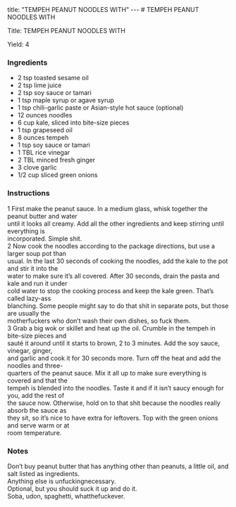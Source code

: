 <!DOCTYPE HTML PUBLIC "-//W3C//DTD HTML 4.0 Transitional//EN">
<html>
  <head>
  title: "TEMPEH PEANUT NOODLES WITH"
---
# TEMPEH PEANUT NOODLES WITH<link rel='stylesheet' href='style.css' type='text/css'><meta http-equiv="Content-Style-Stype" content="text/css">
     <meta http-equiv="Content-Type" content="text/html;charset=utf-8">
     </head><body><div class="recipe" itemscope itemtype="http://schema.org/Recipe"><div class='header'><p class="title"><span class="label">Title:</span> <span itemprop="name">TEMPEH PEANUT NOODLES WITH</span></p>
<p class="yields"><span class="label">Yield:</span> <span itemprop="recipeYield">4</span></p>
</div><div class="ing"><h3>Ingredients</h3><ul class="ing"><li class="ing" itemprop="ingredients">2 tsp toasted sesame oil </li>
<li class="ing" itemprop="ingredients">2 tsp lime juice </li>
<li class="ing" itemprop="ingredients">2 tsp soy sauce or tamari </li>
<li class="ing" itemprop="ingredients">1 tsp maple syrup or agave syrup </li>
<li class="ing" itemprop="ingredients">1 tsp chili-garlic paste or Asian-style hot sauce (optional)</li>
<li class="ing" itemprop="ingredients">12 ounces noodles </li>
<li class="ing" itemprop="ingredients">6 cup kale, sliced into bite-size pieces </li>
<li class="ing" itemprop="ingredients">1 tsp grapeseed oil </li>
<li class="ing" itemprop="ingredients">8 ounces tempeh </li>
<li class="ing" itemprop="ingredients">1 tsp soy sauce or tamari </li>
<li class="ing" itemprop="ingredients">1 TBL rice vinegar </li>
<li class="ing" itemprop="ingredients">2 TBL minced fresh ginger </li>
<li class="ing" itemprop="ingredients">3 clove garlic </li>
<li class="ing" itemprop="ingredients">1/2 cup sliced green onions </li>
</ul>
</div>
<div class="instructions"><h3 class="Instructions">Instructions</h3><div itemprop="recipeInstructions"><p>1 First make the peanut sauce. In a medium glass, whisk together the peanut butter and water<br>until it looks all creamy. Add all the other ingredients and keep stirring until everything is<br>incorporated. Simple shit.<br>2 Now cook the noodles according to the package directions, but use a larger soup pot than<br>usual. In the last 30 seconds of cooking the noodles, add the kale to the pot and stir it into the<br>water to make sure it’s all covered. After 30 seconds, drain the pasta and kale and run it under<br>cold water to stop the cooking process and keep the kale green. That’s called lazy-ass<br>blanching. Some people might say to do that shit in separate pots, but those are usually the<br>motherfuckers who don’t wash their own dishes, so fuck them.<br>3 Grab a big wok or skillet and heat up the oil. Crumble in the tempeh in bite-size pieces and<br>sauté it around until it starts to brown, 2 to 3 minutes. Add the soy sauce, vinegar, ginger,<br>and garlic and cook it for 30 seconds more. Turn off the heat and add the noodles and three-<br>quarters of the peanut sauce. Mix it all up to make sure everything is covered and that the<br>tempeh is blended into the noodles. Taste it and if it isn’t saucy enough for you, add the rest of<br>the sauce now. Otherwise, hold on to that shit because the noodles really absorb the sauce as<br>they sit, so it’s nice to have extra for leftovers. Top with the green onions and serve warm or at<br>room temperature.</p></div></div><div class="modifications"><h3 class="Notes">Notes</h3><p>Don’t buy peanut butter that has anything other than peanuts, a little oil, and salt listed as ingredients.<br>Anything else is unfuckingnecessary.<br> Optional, but you should suck it up and do it.<br> Soba, udon, spaghetti, whatthefuckever.</p></div></div>

</body>
</html>